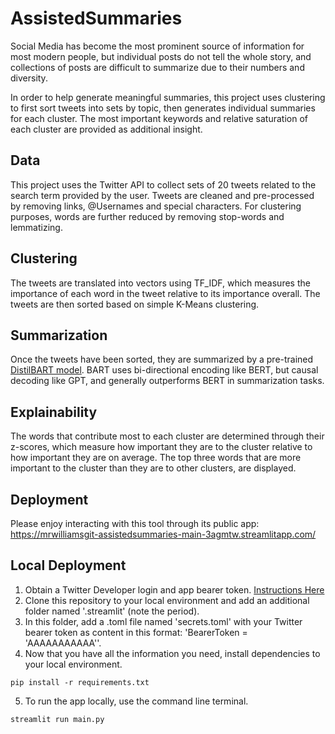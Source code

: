 # AssistedSummaries
Social Media has become the most prominent source of information for most modern people, but individual posts do not tell the whole story, and collections of posts are difficult to summarize due to their numbers and diversity. 

In order to help generate meaningful summaries, this project uses clustering to first sort tweets into sets by topic, then generates individual summaries for each cluster. The most important keywords and relative saturation of each cluster are provided as additional insight.

## Data
This project uses the Twitter API to collect sets of 20 tweets related to the search term provided by the user. Tweets are cleaned and pre-processed by removing links, @Usernames and special characters. For clustering purposes, words are further reduced by removing stop-words and lemmatizing.

## Clustering
The tweets are translated into vectors using TF_IDF, which measures the importance of each word in the tweet relative to its importance overall. The tweets are then sorted based on simple K-Means clustering. 

## Summarization
Once the tweets have been sorted, they are summarized by a pre-trained [DistilBART model](https://huggingface.co/sshleifer/distilbart-cnn-12-6). BART uses bi-directional encoding like BERT, but causal decoding like GPT​, and generally outperforms BERT in summarization tasks.

## Explainability
The words that contribute most to each cluster are determined through their z-scores, which measure how important they are to the cluster relative to how important they are on average. The top three words that are more important to the cluster than they are to other clusters, are displayed.

## Deployment
Please enjoy interacting with this tool through its public app: https://mrwilliamsgit-assistedsummaries-main-3agmtw.streamlitapp.com/

## Local Deployment
1. Obtain a Twitter Developer login and app bearer token. [Instructions Here](https://developer.twitter.com/en/support/twitter-api/developer-account)
2. Clone this repository to your local environment and add an additional folder named '.streamlit' (note the period).
3. In this folder, add a .toml file named 'secrets.toml' with your Twitter bearer token as content in this format: 'BearerToken = 'AAAAAAAAAAA''.
4. Now that you have all the information you need, install dependencies to your local environment.
```
pip install -r requirements.txt
```
5. To run the app locally, use the command line terminal.
```
streamlit run main.py
```
